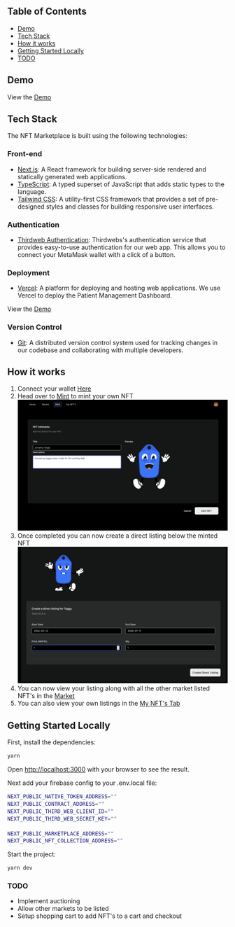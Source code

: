 ## Table of Contents

- [Demo](https://nft-for-us-by-us.vercel.app/)
- [Tech Stack](#tech-stack)
- [How it works](#how-it-works)
- [Getting Started Locally](#getting-started-locally)
- [TODO](#todo)

## Demo

View the [Demo](https://nft-for-us-by-us.vercel.app/)

## Tech Stack

The NFT Marketplace is built using the following technologies:

### Front-end

- [Next.js](https://nextjs.org/): A React framework for building server-side rendered and statically generated web applications.
- [TypeScript](https://www.typescriptlang.org/): A typed superset of JavaScript that adds static types to the language.
- [Tailwind CSS](https://tailwindcss.com/): A utility-first CSS framework that provides a set of pre-designed styles and classes for building responsive user interfaces.

### Authentication

- [Thirdweb Authentication](https://portal.thirdweb.com/connect/auth): Thirdwebs's authentication service that provides easy-to-use authentication for our web app. This allows you to connect your MetaMask wallet with a click of a button.

### Deployment

- [Vercel](https://vercel.com/): A platform for deploying and hosting web applications. We use Vercel to deploy the Patient Management Dashboard.

View the [Demo](https://nft-for-us-by-us.vercel.app/)

### Version Control

- [Git](https://git-scm.com/): A distributed version control system used for tracking changes in our codebase and collaborating with multiple developers.

## How it works

1. Connect your wallet [Here](https://nft-for-us-by-us.vercel.app/)
2. Head over to [Mint](https://nft-for-us-by-us.vercel.app//mint) to mint your own NFT ![preview](/public/mint-preview.png)
3. Once completed you can now create a direct listing below the minted NFT ![preview](/public/dl-preview.png)
4. You can now view your listing along with all the other market listed NFT's in the [Market](https://nft-for-us-by-us.vercel.app/market)
5. You can also view your own listings in the [My NFT's Tab](https://nft-for-us-by-us.vercel.app/my-nfts)

## Getting Started Locally

First, install the dependencies:

```bash
yarn
```

Open [http://localhost:3000](http://localhost:3000) with your browser to see the result.

Next add your firebase config to your .env.local file:

```sh
NEXT_PUBLIC_NATIVE_TOKEN_ADDRESS=""
NEXT_PUBLIC_CONTRACT_ADDRESS=""
NEXT_PUBLIC_THIRD_WEB_CLIENT_ID=""
NEXT_PUBLIC_THIRD_WEB_SECRET_KEY=""

NEXT_PUBLIC_MARKETPLACE_ADDRESS=""
NEXT_PUBLIC_NFT_COLLECTION_ADDRESS=""
```

Start the project:

```bash
yarn dev
```

### TODO

- Implement auctioning
- Allow other markets to be listed
- Setup shopping cart to add NFT's to a cart and checkout
